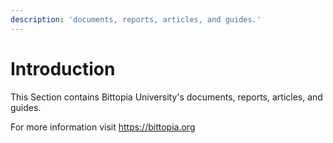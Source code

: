 ```yaml
---
description: 'documents, reports, articles, and guides.'
---
```


# Introduction

This Section contains Bittopia University's documents, reports, articles, and guides. 

For more information visit https://bittopia.org

